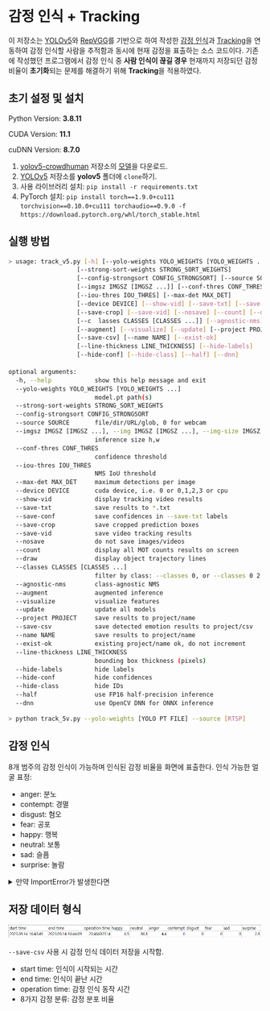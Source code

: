 # 감정 인식 + Tracking

이 저장소는 [YOLOv5](https://github.com/ultralytics/yolov5)와 [RepVGG](https://github.com/DingXiaoH/RepVGG)를 기반으로 하여 작성한 [감정 인식](https://github.com/George-Ogden/emotion)과 [Tracking](https://github.com/mikel-brostrom/yolo_tracking)을 연동하여 감정 인식할 사람을 추적함과 동시에 현재 감정을 표출하는 소스 코드이다.
기존에 작성했던 프로그램에서 감정 인식 중 **사람 인식이 끊길 경우** 현재까지 저장되던 감정 비율이 **초기화**되는 문제를 해결하기 위해 **Tracking**을 적용하였다.



## 초기 설정 및 설치

Python Version: **3.8.11**

CUDA Version: **11.1**

cuDNN Version: **8.7.0**

1. [yolov5-crowdhuman](https://github.com/deepakcrk/yolov5-crowdhuman) 저장소의 [모델](https://drive.google.com/file/d/1gglIwqxaH2iTvy6lZlXuAcMpd_U0GCUb/view)을 다운로드.
2. [YOLOv5](https://github.com/ultralytics/yolov5) 저장소를 **yolov5** 폴더에 `clone`하기.
3. 사용 라이브러리 설치: `pip install -r requirements.txt`
4. PyTorch 설치: `pip install torch==1.9.0+cu111 torchvision==0.10.0+cu111 torchaudio==0.9.0 -f https://download.pytorch.org/whl/torch_stable.html`





## 실행 방법

```bash
> usage: track_v5.py [-h] [--yolo-weights YOLO_WEIGHTS [YOLO_WEIGHTS ...]]
                   [--strong-sort-weights STRONG_SORT_WEIGHTS]
                   [--config-strongsort CONFIG_STRONGSORT] [--source SOURCE]
                   [--imgsz IMGSZ [IMGSZ ...]] [--conf-thres CONF_THRES]
                   [--iou-thres IOU_THRES] [--max-det MAX_DET]
                   [--device DEVICE] [--show-vid] [--save-txt] [--save-conf]
                   [--save-crop] [--save-vid] [--nosave] [--count] [--draw]
                   [--c  lasses CLASSES [CLASSES ...]] [--agnostic-nms]
                   [--augment] [--visualize] [--update] [--project PROJECT]
                   [--save-csv] [--name NAME] [--exist-ok]
                   [--line-thickness LINE_THICKNESS] [--hide-labels]
                   [--hide-conf] [--hide-class] [--half] [--dnn]

optional arguments:
  -h, --help            show this help message and exit
  --yolo-weights YOLO_WEIGHTS [YOLO_WEIGHTS ...]
                        model.pt path(s)
  --strong-sort-weights STRONG_SORT_WEIGHTS
  --config-strongsort CONFIG_STRONGSORT
  --source SOURCE       file/dir/URL/glob, 0 for webcam
  --imgsz IMGSZ [IMGSZ ...], --img IMGSZ [IMGSZ ...], --img-size IMGSZ [IMGSZ ...]
                        inference size h,w
  --conf-thres CONF_THRES
                        confidence threshold
  --iou-thres IOU_THRES
                        NMS IoU threshold
  --max-det MAX_DET     maximum detections per image
  --device DEVICE       cuda device, i.e. 0 or 0,1,2,3 or cpu
  --show-vid            display tracking video results
  --save-txt            save results to *.txt
  --save-conf           save confidences in --save-txt labels
  --save-crop           save cropped prediction boxes
  --save-vid            save video tracking results
  --nosave              do not save images/videos
  --count               display all MOT counts results on screen
  --draw                display object trajectory lines
  --classes CLASSES [CLASSES ...]
                        filter by class: --classes 0, or --classes 0 2 3
  --agnostic-nms        class-agnostic NMS
  --augment             augmented inference
  --visualize           visualize features
  --update              update all models
  --project PROJECT     save results to project/name
  --save-csv            save detected emotion results to project/csv
  --name NAME           save results to project/name
  --exist-ok            existing project/name ok, do not increment
  --line-thickness LINE_THICKNESS
                        bounding box thickness (pixels)
  --hide-labels         hide labels
  --hide-conf           hide confidences
  --hide-class          hide IDs
  --half                use FP16 half-precision inference
  --dnn                 use OpenCV DNN for ONNX inference
```



```bash
> python track_5v.py --yolo-weights [YOLO PT FILE] --source [RTSP]
```







## 감정 인식

8개 범주의 감정 인식이 가능하며 인식된 감정 비율을 화면에 표출한다.
인식 가능한 얼굴 표정:

- anger: 분노
- contempt: 경멸
- disgust: 혐오
- fear: 공포
- happy: 행복
- neutral: 보통
- sad: 슬픔
- surprise: 놀람







<details>
    <summary>만약 ImportError가 발생한다면</summary>

scale_coords, clip_coords 함수를 yolov5/utils/general.py에 추가한다.

- **scale_coords**

```python
def scale_coords(img1_shape, coords, img0_shape, ratio_pad=None):
    # Rescale coords (xyxy) from img1_shape to img0_shape
    if ratio_pad is None:  # calculate from img0_shape
        gain = min(img1_shape[0] / img0_shape[0], img1_shape[1] / img0_shape[1])  # gain  = old / new
        pad = (img1_shape[1] - img0_shape[1] * gain) / 2, (img1_shape[0] - img0_shape[0] * gain) / 2  # wh padding
    else:
        gain = ratio_pad[0][0]
        pad = ratio_pad[1]

    coords[:, [0, 2]] -= pad[0]  # x padding
    coords[:, [1, 3]] -= pad[1]  # y padding
    coords[:, :4] /= gain
    clip_coords(coords, img0_shape)
    return coords
```

- **clip_coords**

```python
def clip_coords(boxes, img_shape):
    # Clip bounding xyxy bounding boxes to image shape (height, width)
    boxes[:, 0].clamp_(0, img_shape[1])  # x1
    boxes[:, 1].clamp_(0, img_shape[0])  # y1
    boxes[:, 2].clamp_(0, img_shape[1])  # x2
    boxes[:, 3].clamp_(0, img_shape[0])  # y2
```

</details>





## 저장 데이터 형식

![1](1.png)

`--save-csv` 사용 시 감정 인식 데이터 저장을 시작함.

- start time: 인식이 시작되는 시간
- end time: 인식이 끝난 시간
- operation time: 감정 인식 동작 시간
- 8가지 감정 분류: 감정 분포 비율
